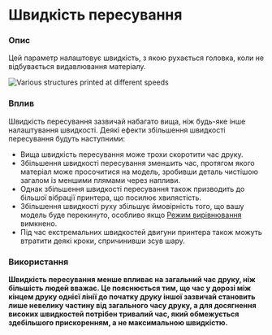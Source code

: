 Швидкість пересування
====

### **Опис**
Цей параметр налаштовує швидкість, з якою рухається головка, коли не відбувається видавлювання матеріалу.

![Various structures printed at different speeds](../images/speed_difference.png)

### **Вплив**

Швидкість пересування зазвичай набагато вища, ніж будь-яке інше налаштування швидкості. Деякі ефекти збільшення швидкості пересування будуть наступними:

* Вища швидкість пересування може трохи скоротити час друку.
* Збільшення швидкості пересування зменшить час, протягом якого матеріал може просочитися на модель, зробивши деталь чистішою загалом із меншими плямами через напливи.
* Однак збільшення швидкості пересування також призводить до більшої вібрації принтера, що посилює хвилястість.
* Збільшення швидкості руху збільшує ймовірність того, що вашу модель буде перекинуто, особливо якщо [Режим вирівнювання](../travel/retraction_combing.md) вимкнено.
* Під час екстремальних швидкостей двигуни принтера також можуть втратити деякі кроки, спричинивши зсув шару.

### **Використання**

**Швидкість пересування менше впливає на загальний час друку, ніж більшість людей вважає. Це пояснюється тим, що час у дорозі між кінцем друку однієї лінії до початку друку іншої зазвичай становить лише невелику частину від загального часу друку, а для досягнення високих швидкостей потрібен тривалий час, який обмежується здебільшого прискоренням, а не максимальною швидкістю.**
